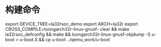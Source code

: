 # 构建命令
export DEVICE_TREE=la32rsoc_demo
export ARCH=la32r
export CROSS_COMPILE=loongarch32r-linux-gnusf-
clear && make la32rsoc_defconfig && make && loongarch32r-linux-gnusf-objdump -S u-boot > u-boot.S && cp u-boot ../qemu_work/u-boot